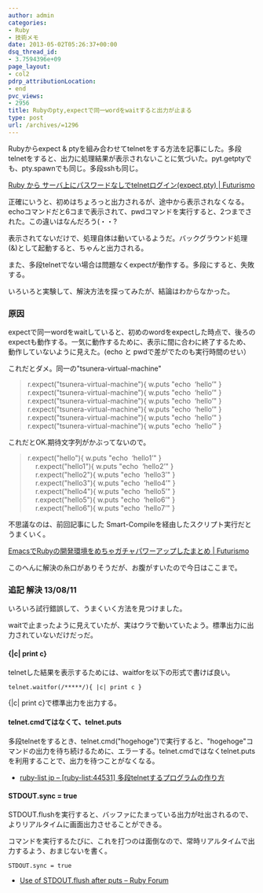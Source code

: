 ```yaml
---
author: admin
categories:
- Ruby
- 技術メモ
date: 2013-05-02T05:26:37+00:00
dsq_thread_id:
- 3.7594396e+09
page_layout:
- col2
pdrp_attributionLocation:
- end
pvc_views:
- 2956
title: Rubyのpty,expectで同一wordをwaitすると出力が止まる
type: post
url: /archives/=1296
---
```


Rubyからexpect & ptyを組み合わせてtelnetをする方法を記事にした。多段telnetをすると、出力に処理結果が表示されないことに気づいた。pyt.getptyでも、pty.spawnでも同じ。多段sshも同じ。

[Ruby から サーバ上にパスワードなしでtelnetログイン(expect,pty) | Futurismo][1]

正確にいうと、初めはちょろっと出力されるが、途中から表示されなくなる。echoコマンドだと6コまで表示されて、pwdコマンドを実行すると、2つまでされた。この違いはなんだろう(・・?

表示されてないだけで、処理自体は動いているようだ。バックグラウンド処理(&)として起動すると、ちゃんと出力される。

また、多段telnetでない場合は問題なくexpectが動作する。多段にすると、失敗する。

いろいろと実験して、解決方法を探ってみたが、結論はわからなかった。

### 原因

expectで同一wordをwaitしていると、初めのwordをexpectした時点で、後ろのexpectも動作する。一気に動作するために、表示に間に合わに終了するため、動作していないように見えた。(echo と pwdで差がでたのも実行時間のせい）

これだとダメ。同一の"tsunera-virtual-machine"

> r.expect("tsunera-virtual-machine"){ w.puts "echo&#160; &#8216;hello&#8217;" }    
> r.expect("tsunera-virtual-machine"){ w.puts "echo&#160; &#8216;hello&#8217;" }    
> r.expect("tsunera-virtual-machine"){ w.puts "echo&#160; &#8216;hello&#8217;" }    
> r.expect("tsunera-virtual-machine"){ w.puts "echo&#160; &#8216;hello&#8217;" }    
> r.expect("tsunera-virtual-machine"){ w.puts "echo&#160; &#8216;hello&#8217;" }    
> r.expect("tsunera-virtual-machine"){ w.puts "echo&#160; &#8216;hello&#8217;" }

これだとOK.期待文字列がかぶってないので。

> r.expect("hello"){ w.puts "echo&#160; &#8216;hello1&#8217;" }   
> &#160;&#160;&#160; r.expect("hello1"){ w.puts "echo&#160; &#8216;hello2&#8217;" }   
> &#160;&#160;&#160; r.expect("hello2"){ w.puts "echo&#160; &#8216;hello3&#8217;" }   
> &#160;&#160;&#160; r.expect("hello3"){ w.puts "echo&#160; &#8216;hello4&#8217;" }   
> &#160;&#160;&#160; r.expect("hello4"){ w.puts "echo&#160; &#8216;hello5&#8217;" }   
> &#160;&#160;&#160; r.expect("hello5"){ w.puts "echo&#160; &#8216;hello6&#8217;" }   
> &#160;&#160;&#160; r.expect("hello6"){ w.puts "echo&#160; &#8216;hello7&#8217;" }

不思議なのは、前回記事にした Smart-Compileを経由したスクリプト実行だとうまくいく。

[EmacsでRubyの開発環境をめちゃガチャパワーアップしたまとめ | Futurismo][2]

このへんに解決の糸口がありそうだが、お腹がすいたので今日はここまで。

### 追記 解決 13/08/11

いろいろ試行錯誤して、うまくいく方法を見つけました。

waitで止まったように見えていたが、実はウラで動いていたよう。標準出力に出力されていないだけだっだ。

#### {|c| print c}

telnetした結果を表示するためには、waitforを以下の形式で書けば良い。

    telnet.waitfor(/*****/){ |c| print c }
    

{|c| print c}で標準出力を出力する。

#### telnet.cmdてはなくて、telnet.puts

多段telnetをするとき、telnet.cmd("hogehoge")で実行すると、"hogehoge"コマンドの出力を待ち続けるために、エラーする。telnet.cmdではなくtelnet.putsを利用することで、出力を待つことがなくなる。

  * <a href="http://ruby.11.x6.nabble.com/ruby-list-44531-telnet-td3545797.html" target="_blank">ruby-list jp &#8211; [ruby-list:44531] 多段telnetするプログラムの作り方</a>

#### STDOUT.sync = true

STDOUT.flushを実行すると、バッファにたまっている出力が吐出されるので、よりリアルタイムに画面出力させることができる。

コマンドを実行するたびに、これを打つのは面倒なので、常時リアルタイムで出力するよう、おまじないを書く。

    STDOUT.sync = true
    

  * <a href="https://www.ruby-forum.com/topic/208856" target="_blank">Use of STDOUT.flush after puts &#8211; Ruby Forum</a>

 [1]: https://futurismo.biz/archives/1286
 [2]: https://futurismo.biz/archives/1295